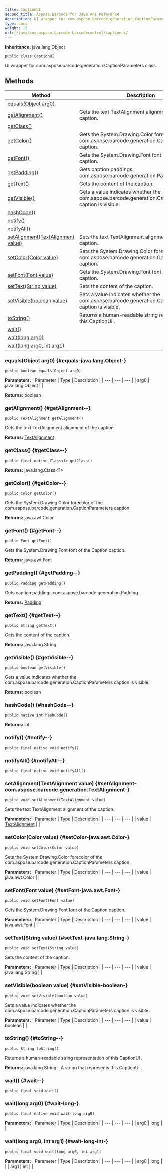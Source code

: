 ```yaml
---
title: CaptionUI
second_title: Aspose.BarCode for Java API Reference
description: UI wrapper for com.aspose.barcode.generation.CaptionParameters class.
type: docs
weight: 12
url: /java/com.aspose.barcode.barcodecontrol/captionui/
---
```

**Inheritance:**
java.lang.Object
```
public class CaptionUI
```

UI wrapper for com.aspose.barcode.generation.CaptionParameters class.
## Methods

| Method | Description |
| --- | --- |
| [equals(Object arg0)](#equals-java.lang.Object-) |  |
| [getAlignment()](#getAlignment--) | Gets the text TextAlignment alignment of the caption. |
| [getClass()](#getClass--) |  |
| [getColor()](#getColor--) | Gets the System.Drawing.Color forecolor of the com.aspose.barcode.generation.CaptionParameters caption. |
| [getFont()](#getFont--) | Gets the System.Drawing.Font font of the Caption caption. |
| [getPadding()](#getPadding--) | Gets caption paddings com.aspose.barcode.generation.Padding . |
| [getText()](#getText--) | Gets the content of the caption. |
| [getVisible()](#getVisible--) | Gets a value indicates whether the com.aspose.barcode.generation.CaptionParameters caption is visible. |
| [hashCode()](#hashCode--) |  |
| [notify()](#notify--) |  |
| [notifyAll()](#notifyAll--) |  |
| [setAlignment(TextAlignment value)](#setAlignment-com.aspose.barcode.generation.TextAlignment-) | Sets the text TextAlignment alignment of the caption. |
| [setColor(Color value)](#setColor-java.awt.Color-) | Sets the System.Drawing.Color forecolor of the com.aspose.barcode.generation.CaptionParameters caption. |
| [setFont(Font value)](#setFont-java.awt.Font-) | Gets the System.Drawing.Font font of the Caption caption. |
| [setText(String value)](#setText-java.lang.String-) | Sets the content of the caption. |
| [setVisible(boolean value)](#setVisible-boolean-) | Sets a value indicates whether the com.aspose.barcode.generation.CaptionParameters caption is visible. |
| [toString()](#toString--) | Returns a human-readable string representation of this CaptionUI . |
| [wait()](#wait--) |  |
| [wait(long arg0)](#wait-long-) |  |
| [wait(long arg0, int arg1)](#wait-long-int-) |  |
### equals(Object arg0) {#equals-java.lang.Object-}
```
public boolean equals(Object arg0)
```




**Parameters:**
| Parameter | Type | Description |
| --- | --- | --- |
| arg0 | java.lang.Object |  |

**Returns:**
boolean
### getAlignment() {#getAlignment--}
```
public TextAlignment getAlignment()
```


Gets the text TextAlignment alignment of the caption.

**Returns:**
[TextAlignment](../../com.aspose.barcode.generation/textalignment)
### getClass() {#getClass--}
```
public final native Class<?> getClass()
```




**Returns:**
java.lang.Class<?>
### getColor() {#getColor--}
```
public Color getColor()
```


Gets the System.Drawing.Color forecolor of the com.aspose.barcode.generation.CaptionParameters caption.

**Returns:**
java.awt.Color
### getFont() {#getFont--}
```
public Font getFont()
```


Gets the System.Drawing.Font font of the Caption caption.

**Returns:**
java.awt.Font
### getPadding() {#getPadding--}
```
public Padding getPadding()
```


Gets caption paddings com.aspose.barcode.generation.Padding .

**Returns:**
[Padding](../../com.aspose.barcode.generation/padding)
### getText() {#getText--}
```
public String getText()
```


Gets the content of the caption.

**Returns:**
java.lang.String
### getVisible() {#getVisible--}
```
public boolean getVisible()
```


Gets a value indicates whether the com.aspose.barcode.generation.CaptionParameters caption is visible.

**Returns:**
boolean
### hashCode() {#hashCode--}
```
public native int hashCode()
```




**Returns:**
int
### notify() {#notify--}
```
public final native void notify()
```




### notifyAll() {#notifyAll--}
```
public final native void notifyAll()
```




### setAlignment(TextAlignment value) {#setAlignment-com.aspose.barcode.generation.TextAlignment-}
```
public void setAlignment(TextAlignment value)
```


Sets the text TextAlignment alignment of the caption.

**Parameters:**
| Parameter | Type | Description |
| --- | --- | --- |
| value | [TextAlignment](../../com.aspose.barcode.generation/textalignment) |  |

### setColor(Color value) {#setColor-java.awt.Color-}
```
public void setColor(Color value)
```


Sets the System.Drawing.Color forecolor of the com.aspose.barcode.generation.CaptionParameters caption.

**Parameters:**
| Parameter | Type | Description |
| --- | --- | --- |
| value | java.awt.Color |  |

### setFont(Font value) {#setFont-java.awt.Font-}
```
public void setFont(Font value)
```


Gets the System.Drawing.Font font of the Caption caption.

**Parameters:**
| Parameter | Type | Description |
| --- | --- | --- |
| value | java.awt.Font |  |

### setText(String value) {#setText-java.lang.String-}
```
public void setText(String value)
```


Sets the content of the caption.

**Parameters:**
| Parameter | Type | Description |
| --- | --- | --- |
| value | java.lang.String |  |

### setVisible(boolean value) {#setVisible-boolean-}
```
public void setVisible(boolean value)
```


Sets a value indicates whether the com.aspose.barcode.generation.CaptionParameters caption is visible.

**Parameters:**
| Parameter | Type | Description |
| --- | --- | --- |
| value | boolean |  |

### toString() {#toString--}
```
public String toString()
```


Returns a human-readable string representation of this CaptionUI .

**Returns:**
java.lang.String - A string that represents this CaptionUI .
### wait() {#wait--}
```
public final void wait()
```




### wait(long arg0) {#wait-long-}
```
public final native void wait(long arg0)
```




**Parameters:**
| Parameter | Type | Description |
| --- | --- | --- |
| arg0 | long |  |

### wait(long arg0, int arg1) {#wait-long-int-}
```
public final void wait(long arg0, int arg1)
```




**Parameters:**
| Parameter | Type | Description |
| --- | --- | --- |
| arg0 | long |  |
| arg1 | int |  |

